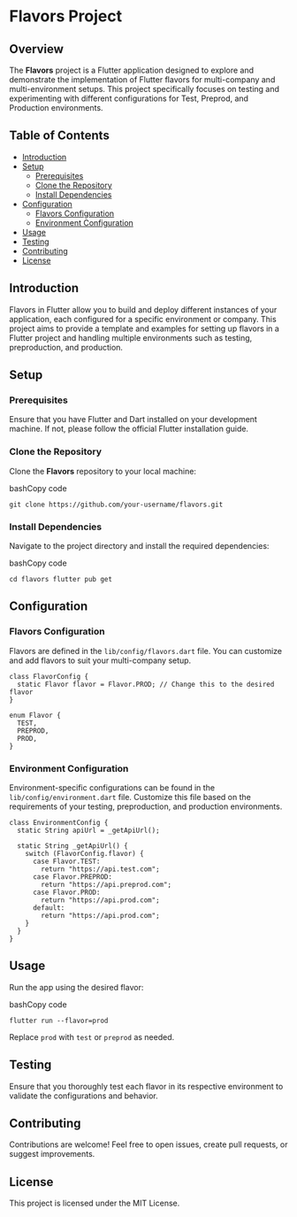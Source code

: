 # Flavors Project

## Overview

The **Flavors** project is a Flutter application designed to explore and demonstrate the implementation of Flutter flavors for multi-company and multi-environment setups. This project specifically focuses on testing and experimenting with different configurations for Test, Preprod, and Production environments.

## Table of Contents

-   [Introduction](https://chat.openai.com/c/e45130fa-596b-413c-9182-d4aeacc66ab3#introduction)
-   [Setup](https://chat.openai.com/c/e45130fa-596b-413c-9182-d4aeacc66ab3#setup)
    -   [Prerequisites](https://chat.openai.com/c/e45130fa-596b-413c-9182-d4aeacc66ab3#prerequisites)
    -   [Clone the Repository](https://chat.openai.com/c/e45130fa-596b-413c-9182-d4aeacc66ab3#clone-the-repository)
    -   [Install Dependencies](https://chat.openai.com/c/e45130fa-596b-413c-9182-d4aeacc66ab3#install-dependencies)
-   [Configuration](https://chat.openai.com/c/e45130fa-596b-413c-9182-d4aeacc66ab3#configuration)
    -   [Flavors Configuration](https://chat.openai.com/c/e45130fa-596b-413c-9182-d4aeacc66ab3#flavors-configuration)
    -   [Environment Configuration](https://chat.openai.com/c/e45130fa-596b-413c-9182-d4aeacc66ab3#environment-configuration)
-   [Usage](https://chat.openai.com/c/e45130fa-596b-413c-9182-d4aeacc66ab3#usage)
-   [Testing](https://chat.openai.com/c/e45130fa-596b-413c-9182-d4aeacc66ab3#testing)
-   [Contributing](https://chat.openai.com/c/e45130fa-596b-413c-9182-d4aeacc66ab3#contributing)
-   [License](https://chat.openai.com/c/e45130fa-596b-413c-9182-d4aeacc66ab3#license)

## Introduction

Flavors in Flutter allow you to build and deploy different instances of your application, each configured for a specific environment or company. This project aims to provide a template and examples for setting up flavors in a Flutter project and handling multiple environments such as testing, preproduction, and production.

## Setup

### Prerequisites

Ensure that you have Flutter and Dart installed on your development machine. If not, please follow the official Flutter installation guide.

### Clone the Repository

Clone the **Flavors** repository to your local machine:

bashCopy code

`git clone https://github.com/your-username/flavors.git` 

### Install Dependencies

Navigate to the project directory and install the required dependencies:

bashCopy code

`cd flavors
flutter pub get` 

## Configuration

### Flavors Configuration

Flavors are defined in the `lib/config/flavors.dart` file. You can customize and add flavors to suit your multi-company setup.



    class FlavorConfig {
      static Flavor flavor = Flavor.PROD; // Change this to the desired flavor
    }
    
    enum Flavor {
      TEST,
      PREPROD,
      PROD,
    }

### Environment Configuration

Environment-specific configurations can be found in the `lib/config/environment.dart` file. Customize this file based on the requirements of your testing, preproduction, and production environments.


    class EnvironmentConfig {
      static String apiUrl = _getApiUrl();
    
      static String _getApiUrl() {
        switch (FlavorConfig.flavor) {
          case Flavor.TEST:
            return "https://api.test.com";
          case Flavor.PREPROD:
            return "https://api.preprod.com";
          case Flavor.PROD:
            return "https://api.prod.com";
          default:
            return "https://api.prod.com";
        }
      }
    } 

## Usage

Run the app using the desired flavor:

bashCopy code

`flutter run --flavor=prod` 

Replace `prod` with `test` or `preprod` as needed.

## Testing

Ensure that you thoroughly test each flavor in its respective environment to validate the configurations and behavior.

## Contributing

Contributions are welcome! Feel free to open issues, create pull requests, or suggest improvements.

## License

This project is licensed under the MIT License.
